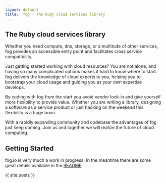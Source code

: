 ```yaml
---
layout: default
title:  fog - The Ruby cloud services library
---
```


## The Ruby cloud services library

Whether you need compute, dns, storage, or a multitude of other services, fog provides an accessible entry point and facilitates cross service compatibility.</p>

Just getting started working with cloud resources? You are not alone, and having so many complicated options makes it hard to know where to start. fog delivers the knowledge of cloud experts to you, helping you to bootstrap your cloud usage and guiding you as your own expertise develops.

By coding with fog from the start you avoid vendor lock-in and give yourself more flexibility to provide value. Whether you are writing a library, designing a software as a service product or just hacking on the weekend this flexibility is a huge boon.

With a rapidly expanding community and codebase the advantages of fog just keep coming. Join us and together we will realize the future of cloud computing.

## Getting Started

fog.io is very much a work in progress. In the meantime there are some great details available in the <a href="https://github.com/geemus/fog/blob/master/README.rdoc">README</a>.

{{ site.posts }}
